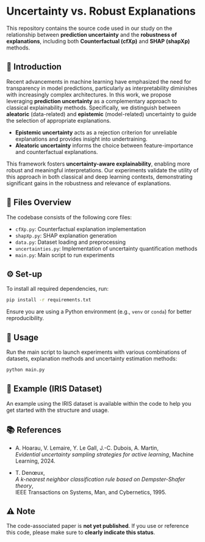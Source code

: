 # Uncertainty vs. Robust Explanations

This repository contains the source code used in our study on the relationship between **prediction uncertainty** and the **robustness of explanations**, including both **Counterfactual (cfXp)** and **SHAP (shapXp)** methods.

## 🧠 Introduction

Recent advancements in machine learning have emphasized the need for transparency in model predictions, particularly as interpretability diminishes with increasingly complex architectures. In this work, we propose leveraging **prediction uncertainty** as a complementary approach to classical explainability methods. Specifically, we distinguish between **aleatoric** (data-related) and **epistemic** (model-related) uncertainty to guide the selection of appropriate explanations.

- **Epistemic uncertainty** acts as a rejection criterion for unreliable explanations and provides insight into undertraining.
- **Aleatoric uncertainty** informs the choice between feature-importance and counterfactual explanations.

This framework fosters **uncertainty-aware explainability**, enabling more robust and meaningful interpretations. Our experiments validate the utility of this approach in both classical and deep learning contexts, demonstrating significant gains in the robustness and relevance of explanations.

## 📁 Files Overview

The codebase consists of the following core files:

- `cfXp.py`: Counterfactual explanation implementation  
- `shapXp.py`: SHAP explanation generation  
- `data.py`: Dataset loading and preprocessing  
- `uncertainties.py`: Implementation of uncertainty quantification methods  
- `main.py`: Main script to run experiments

## ⚙️ Set-up

To install all required dependencies, run:

```bash
pip install -r requirements.txt
```

Ensure you are using a Python environment (e.g., `venv` or `conda`) for better reproducibility.

## 🚀 Usage

Run the main script to launch experiments with various combinations of datasets, explanation methods and uncertainty estimation methods:

```bash
python main.py
```

## 📌 Example (IRIS Dataset)

An example using the IRIS dataset is available within the code to help you get started with the structure and usage.

## 📚 References

- A. Hoarau, V. Lemaire, Y. Le Gall, J.-C. Dubois, A. Martin,  
  *Evidential uncertainty sampling strategies for active learning*, Machine Learning, 2024.

- T. Denœux,  
  *A k-nearest neighbor classification rule based on Dempster-Shafer theory*,  
  IEEE Transactions on Systems, Man, and Cybernetics, 1995.

## ⚠️ Note

The code-associated paper is **not yet published**. If you use or reference this code, please make sure to **clearly indicate this status**.

